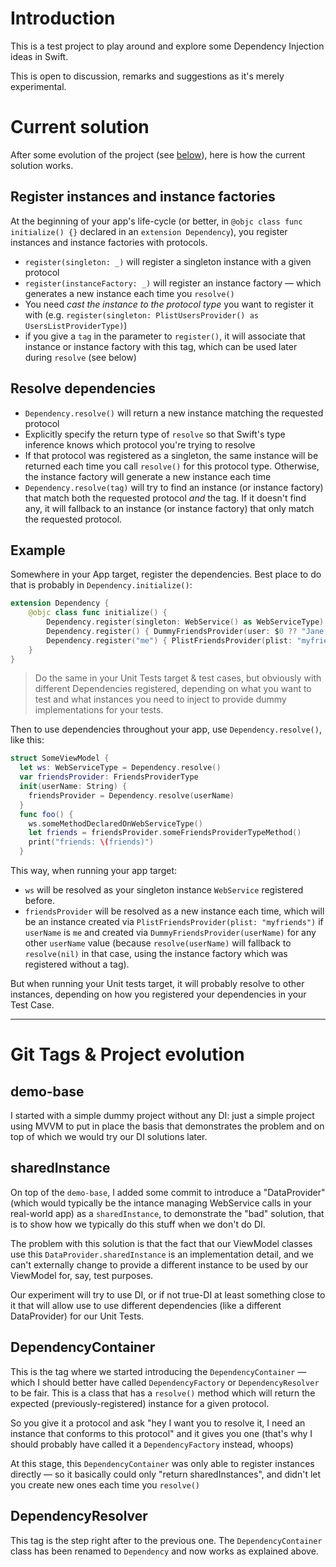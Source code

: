 # Introduction

This is a test project to play around and explore some Dependency Injection ideas in Swift.

This is open to discussion, remarks and suggestions as it's merely experimental.

# Current solution

After some evolution of the project (see [below](#git-tags)), here is how the current solution works.

## Register instances and instance factories

At the beginning of your app's life-cycle (or better, in `@objc class func initialize() {}` declared in an `extension Dependency`), you register instances and instance factories with protocols.

* `register(singleton: _)` will register a singleton instance with a given protocol
* `register(instanceFactory: _)` will register an instance factory — which generates a new instance each time you `resolve()`
* You need _cast the instance to the protocol type_ you want to register it with (e.g. `register(singleton: PlistUsersProvider() as UsersListProviderType)`)
* if you give a `tag` in the parameter to `register()`, it will associate that instance or instance factory with this tag, which can be used later during `resolve` (see below)

## Resolve dependencies

* `Dependency.resolve()` will return a new instance matching the requested protocol
* Explicitly specify the return type of `resolve` so that Swift's type inference knows which protocol you're trying to resolve
* If that protocol was registered as a singleton, the same instance will be returned each time you call `resolve()` for this protocol type. Otherwise, the instance factory will generate a new instance each time
* `Dependency.resolve(tag)` will try to find an instance (or instance factory) that match both the requested protocol _and_ the tag. If it doesn't find any, it will fallback to an instance (or instance factory) that only match the requested protocol.


## Example

Somewhere in your App target, register the dependencies. Best place to do that is probably in `Dependency.initialize()`:

```swift
extension Dependency {
    @objc class func initialize() {
        Dependency.register(singleton: WebService() as WebServiceType)
        Dependency.register() { DummyFriendsProvider(user: $0 ?? "Jane Doe") as FriendsProviderType }
        Dependency.register("me") { PlistFriendsProvider(plist: "myfriends") as FriendsProviderType }
    }
}
```

> Do the same in your Unit Tests target & test cases, but obviously with different Dependencies registered, depending on what you want to test and what instances you need to inject to provide dummy implementations for your tests.


Then to use dependencies throughout your app, use `Dependency.resolve()`, like this:

```swift
struct SomeViewModel {
  let ws: WebServiceType = Dependency.resolve()
  var friendsProvider: FriendsProviderType
  init(userName: String) {
    friendsProvider = Dependency.resolve(userName)
  }
  func foo() {
    ws.someMethodDeclaredOnWebServiceType()
    let friends = friendsProvider.someFriendsProviderTypeMethod()
    print("friends: \(friends)")
  }
```

This way, when running your app target:

* `ws` will be resolved as your singleton instance `WebService` registered before.
* `friendsProvider` will be resolved as a new instance each time, which will be an instance created via `PlistFriendsProvider(plist: "myfriends")` if `userName` is `me` and created via `DummyFriendsProvider(userName)` for any other `userName` value (because `resolve(userName)` will fallback to `resolve(nil)` in that case, using the instance factory which was registered without a tag).

But when running your Unit tests target, it will probably resolve to other instances, depending on how you registered your dependencies in your Test Case.

---

# Git Tags & Project evolution

## demo-base

I started with a simple dummy project without any DI: just a simple project using MVVM to put in place the basis that demonstrates the problem and on top of which we would try our DI solutions later.

## sharedInstance

On top of the `demo-base`, I added some commit to introduce a "DataProvider" (which would typically be the intance managing WebService calls in your real-world app) as a `sharedInstance`, to demonstrate the "bad" solution, that is to show how we typically do this stuff when we don't do DI.

The problem with this solution is that the fact that our ViewModel classes use this `DataProvider.sharedInstance` is an implementation detail, and we can't externally change to provide a different instance to be used by our ViewModel for, say, test purposes.

Our experiment will try to use DI, or if not true-DI at least something close to it that will allow use to use different dependencies (like a different DataProvider) for our Unit Tests.

## DependencyContainer

This is the tag where we started introducing the `DependencyContainer` — which I should better have called `DependencyFactory` or `DependencyResolver` to be fair. This is a class that has a `resolve()` method which will return the expected (previously-registered) instance for a given protocol.

So you give it a protocol and ask "hey I want you to resolve it, I need an instance that conforms to this protocol" and it gives you one (that's why I should probably have called it a `DependencyFactory` instead, whoops)

At this stage, this `DependencyContainer` was only able to register instances directly — so it basically could only "return sharedInstances", and didn't let you create new ones each time you `resolve()`

## DependencyResolver

This tag is the step right after to the previous one. The `DependencyContainer` class has been renamed to `Dependency` and now works as explained above.

